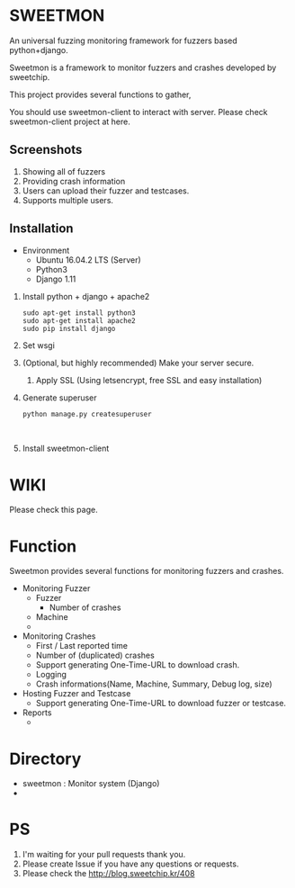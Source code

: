 # SWEETMON
An universal fuzzing  monitoring framework for fuzzers based python+django.

Sweetmon is a framework to monitor fuzzers and crashes developed by sweetchip.

This project provides several functions to gather, 

You should use sweetmon-client to interact with server. Please check sweetmon-client project at here.



## Screenshots

1. Showing all of fuzzers
2. Providing crash information
3. Users can upload their fuzzer and testcases.
4. Supports multiple users.

## Installation

- Environment
  - Ubuntu 16.04.2 LTS (Server)
  - Python3
  - Django 1.11

1. Install python + django + apache2

   ```shell
   sudo apt-get install python3
   sudo apt-get install apache2
   sudo pip install django
   ```

2. Set wsgi

3. (Optional, but highly recommended) Make your server secure.

   1. Apply SSL (Using letsencrypt, free SSL and easy installation)

4. Generate superuser

   ``` sh
   python manage.py createsuperuser
   ```

   ​

5. Install sweetmon-client

# WIKI

Please check this page.



# Function

Sweetmon provides several functions for monitoring fuzzers and crashes.

* Monitoring Fuzzer
  * Fuzzer
    * Number of crashes
  * Machine
  * ​
* Monitoring Crashes
  * First / Last reported time
  * Number of (duplicated) crashes
  * Support generating One-Time-URL to download crash.
  * Logging
  * Crash informations(Name, Machine, Summary, Debug log, size)
* Hosting Fuzzer and Testcase
  * Support generating One-Time-URL to download fuzzer or testcase.
* Reports
  * ​

# Directory
- sweetmon : Monitor system (Django)
- ​




# PS

1. I'm waiting for your pull requests thank you.
2. Please create Issue if you have any questions or requests.
3. Please check the http://blog.sweetchip.kr/408 




